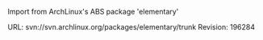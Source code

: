 Import from ArchLinux's ABS package 'elementary'

URL: svn://svn.archlinux.org/packages/elementary/trunk
Revision: 196284
